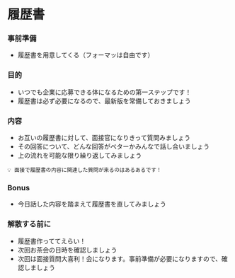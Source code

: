 # 履歴書

### 事前準備

- 履歴書を用意してくる（フォーマッは自由です）

### 目的

- いつでも企業に応募できる体になるための第一ステップです！
- 履歴書は必ず必要になるので、最新版を常備しておきましょう

### 内容

- お互いの履歴書に対して、面接官になりきって質問みましょう
- その回答について、どんな回答がベターかみんなで話し合いましょう
- 上の流れを可能な限り繰り返してみましょう

```
💡 面接で履歴書の内容に関連した質問が来るのはあるあるです！
```

### Bonus

- 今日話した内容を踏まえて履歴書を直してみましょう

### 解散する前に

- 履歴書作っててえらい！
- 次回お茶会の日時を確認しましょう
- 次回は面接質問大喜利！会になります。事前準備が必要になりますので、確認しましょう
